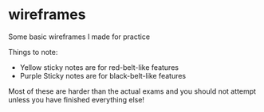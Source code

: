 # wireframes

Some basic wireframes I made for practice

Things to note:
- Yellow sticky notes are for red-belt-like features
- Purple Sticky notes are for black-belt-like features

Most of these are harder than the actual exams and you should not attempt unless you have finished everything else!
